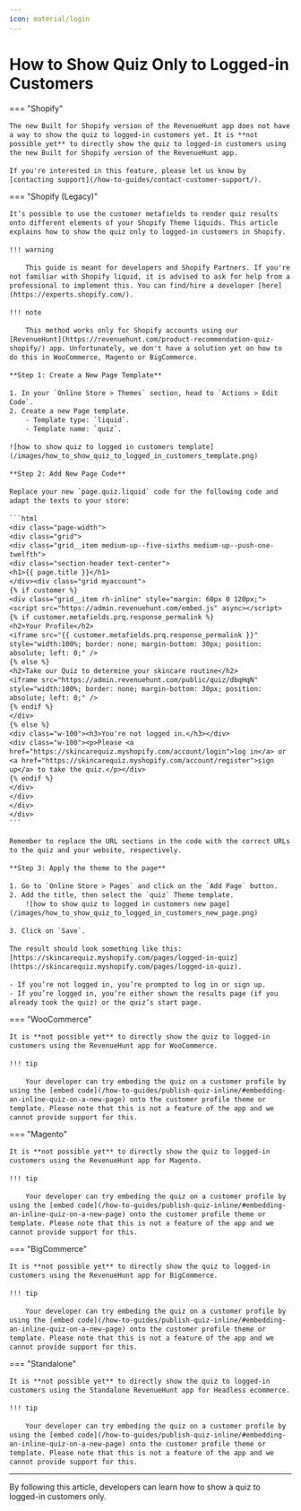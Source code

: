 ```yaml
---
icon: material/login
---
```


# How to Show Quiz Only to Logged-in Customers

=== "Shopify"

    The new Built for Shopify version of the RevenueHunt app does not have a way to show the quiz to logged-in customers yet. It is **not possible yet** to directly show the quiz to logged-in customers using the new Built for Shopify version of the RevenueHunt app.

    If you're interested in this feature, please let us know by [contacting support](/how-to-guides/contact-customer-support/).


=== "Shopify (Legacy)"

    It’s possible to use the customer metafields to render quiz results onto different elements of your Shopify Theme liquids. This article explains how to show the quiz only to logged-in customers in Shopify.

    !!! warning

        This guide is meant for developers and Shopify Partners. If you're not familiar with Shopify liquid, it is advised to ask for help from a professional to implement this. You can find/hire a developer [here](https://experts.shopify.com/).

    !!! note

        This method works only for Shopify accounts using our [RevenueHunt](https://revenuehunt.com/product-recommendation-quiz-shopify/) app. Unfortunately, we don't have a solution yet on how to do this in WooCommerce, Magento or BigCommerce.

    **Step 1: Create a New Page Template**

    1. In your `Online Store > Themes` section, head to `Actions > Edit Code`.
    2. Create a new Page template. 
        - Template type: `liquid`. 
        - Template name: `quiz`.

    ![how to show quiz to logged in customers template](/images/how_to_show_quiz_to_logged_in_customers_template.png)

    **Step 2: Add New Page Code**

    Replace your new `page.quiz.liquid` code for the following code and adapt the texts to your store:

    ```html
    <div class="page-width">
    <div class="grid">
    <div class="grid__item medium-up--five-sixths medium-up--push-one-twelfth">
    <div class="section-header text-center">
    <h1>{{ page.title }}</h1>
    </div><div class="grid myaccount">
    {% if customer %}
    <div class="grid__item rh-inline" style="margin: 60px 0 120px;">
    <script src="https://admin.revenuehunt.com/embed.js" async></script>
    {% if customer.metafields.prq.response_permalink %}
    <h2>Your Profile</h2>
    <iframe src="{{ customer.metafields.prq.response_permalink }}" style="width:100%; border: none; margin-bottom: 30px; position: absolute; left: 0;" />
    {% else %}
    <h2>Take our Quiz to determine your skincare routine</h2>
    <iframe src="https://admin.revenuehunt.com/public/quiz/dbqHqN" style="width:100%; border: none; margin-bottom: 30px; position: absolute; left: 0;" />
    {% endif %}
    </div>
    {% else %}
    <div class="w-100"><h3>You're not logged in.</h3></div>
    <div class="w-100"><p>Please <a href="https://skincarequiz.myshopify.com/account/login">log in</a> or <a href="https://skincarequiz.myshopify.com/account/register">sign up</a> to take the quiz.</p></div>
    {% endif %}
    </div>
    </div>
    </div>
    </div>
    ```

    Remember to replace the URL sections in the code with the correct URLs to the quiz and your website, respectively.

    **Step 3: Apply the theme to the page**

    1. Go to `Online Store > Pages` and click on the `Add Page` button. 
    2. Add the title, then select the `quiz` Theme template.
        ![how to show quiz to logged in customers new page](/images/how_to_show_quiz_to_logged_in_customers_new_page.png)

    3. Click on `Save`.

    The result should look something like this: [https://skincarequiz.myshopify.com/pages/logged-in-quiz](https://skincarequiz.myshopify.com/pages/logged-in-quiz). 

    - If you’re not logged in, you’re prompted to log in or sign up. 
    - If you’re logged in, you’re either shown the results page (if you already took the quiz) or the quiz’s start page.

=== "WooCommerce"

    It is **not possible yet** to directly show the quiz to logged-in customers using the RevenueHunt app for WooCommerce.

    !!! tip 

        Your developer can try embeding the quiz on a customer profile by using the [embed code](/how-to-guides/publish-quiz-inline/#embedding-an-inline-quiz-on-a-new-page) onto the customer profile theme or template. Please note that this is not a feature of the app and we cannot provide support for this.

=== "Magento"

    It is **not possible yet** to directly show the quiz to logged-in customers using the RevenueHunt app for Magento.

    !!! tip 

        Your developer can try embeding the quiz on a customer profile by using the [embed code](/how-to-guides/publish-quiz-inline/#embedding-an-inline-quiz-on-a-new-page) onto the customer profile theme or template. Please note that this is not a feature of the app and we cannot provide support for this.

=== "BigCommerce"

    It is **not possible yet** to directly show the quiz to logged-in customers using the RevenueHunt app for BigCommerce.

    !!! tip 

        Your developer can try embeding the quiz on a customer profile by using the [embed code](/how-to-guides/publish-quiz-inline/#embedding-an-inline-quiz-on-a-new-page) onto the customer profile theme or template. Please note that this is not a feature of the app and we cannot provide support for this.

=== "Standalone"

    It is **not possible yet** to directly show the quiz to logged-in customers using the Standalone RevenueHunt app for Headless ecommerce.

    !!! tip 

        Your developer can try embeding the quiz on a customer profile by using the [embed code](/how-to-guides/publish-quiz-inline/#embedding-an-inline-quiz-on-a-new-page) onto the customer profile theme or template. Please note that this is not a feature of the app and we cannot provide support for this.

---
By following this article, developers can learn how to show a quiz to logged-in customers only.